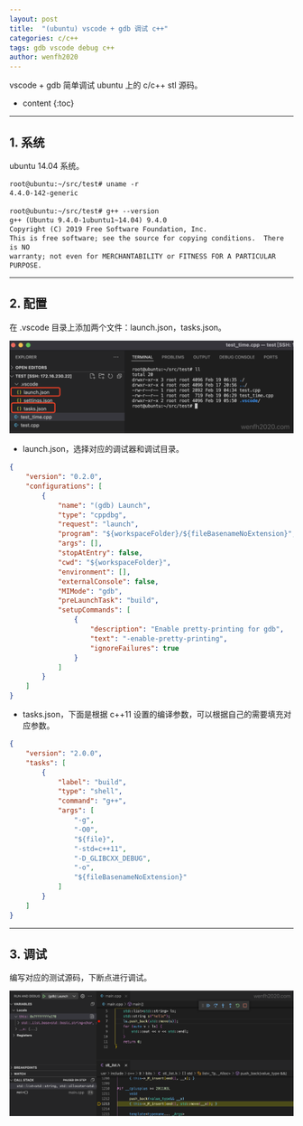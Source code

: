 ```yaml
---
layout: post
title:  "(ubuntu) vscode + gdb 调试 c++"
categories: c/c++
tags: gdb vscode debug c++
author: wenfh2020
---
```


vscode + gdb 简单调试 ubuntu 上的 c/c++ stl 源码。




* content
{:toc}

---

## 1. 系统

ubuntu 14.04 系统。

```shell
root@ubuntu:~/src/test# uname -r
4.4.0-142-generic

root@ubuntu:~/src/test# g++ --version
g++ (Ubuntu 9.4.0-1ubuntu1~14.04) 9.4.0
Copyright (C) 2019 Free Software Foundation, Inc.
This is free software; see the source for copying conditions.  There is NO
warranty; not even for MERCHANTABILITY or FITNESS FOR A PARTICULAR PURPOSE.
```

---

## 2. 配置

在 .vscode 目录上添加两个文件：launch.json，tasks.json。

<div align=center><img src="/images/2022-02-19-22-37-06.png" data-action="zoom"/></div>

* launch.json，选择对应的调试器和调试目录。

```json
{
    "version": "0.2.0",
    "configurations": [
        {
            "name": "(gdb) Launch",
            "type": "cppdbg",
            "request": "launch",
            "program": "${workspaceFolder}/${fileBasenameNoExtension}",
            "args": [],
            "stopAtEntry": false,
            "cwd": "${workspaceFolder}",
            "environment": [],
            "externalConsole": false,
            "MIMode": "gdb",
            "preLaunchTask": "build",
            "setupCommands": [
                {
                    "description": "Enable pretty-printing for gdb",
                    "text": "-enable-pretty-printing",
                    "ignoreFailures": true
                }
            ]
        }
    ]
}
```

* tasks.json，下面是根据 c++11 设置的编译参数，可以根据自己的需要填充对应参数。

```json
{
    "version": "2.0.0",
    "tasks": [
        {
            "label": "build",
            "type": "shell",
            "command": "g++",
            "args": [
                "-g",
                "-O0",
                "${file}",
                "-std=c++11",
                "-D_GLIBCXX_DEBUG",
                "-o",
                "${fileBasenameNoExtension}"
            ]
        }
    ]
}
```

---

## 3. 调试

编写对应的测试源码，下断点进行调试。

<div align=center><img src="/images/2022-02-19-22-44-07.png" data-action="zoom"/></div>
